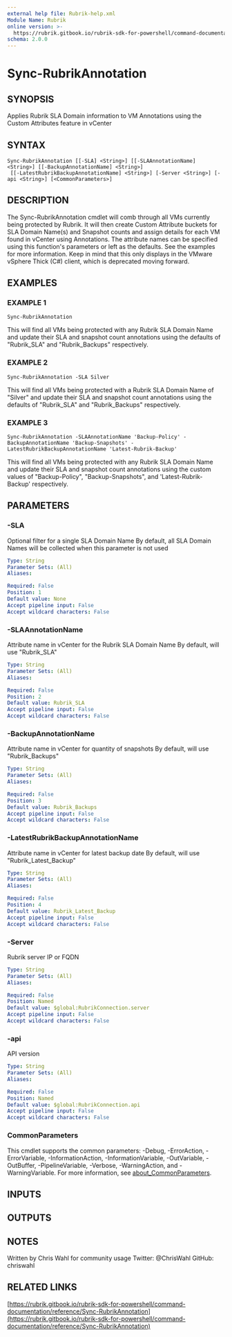 ```yaml
---
external help file: Rubrik-help.xml
Module Name: Rubrik
online version: >-
  https://rubrik.gitbook.io/rubrik-sdk-for-powershell/command-documentation/reference/Sync-RubrikAnnotation
schema: 2.0.0
---
```


# Sync-RubrikAnnotation

## SYNOPSIS

Applies Rubrik SLA Domain information to VM Annotations using the Custom Attributes feature in vCenter

## SYNTAX

```text
Sync-RubrikAnnotation [[-SLA] <String>] [[-SLAAnnotationName] <String>] [[-BackupAnnotationName] <String>]
 [[-LatestRubrikBackupAnnotationName] <String>] [-Server <String>] [-api <String>] [<CommonParameters>]
```

## DESCRIPTION

The Sync-RubrikAnnotation cmdlet will comb through all VMs currently being protected by Rubrik. It will then create Custom Attribute buckets for SLA Domain Name\(s\) and Snapshot counts and assign details for each VM found in vCenter using Annotations. The attribute names can be specified using this function's parameters or left as the defaults. See the examples for more information. Keep in mind that this only displays in the VMware vSphere Thick \(C\#\) client, which is deprecated moving forward.

## EXAMPLES

### EXAMPLE 1

```text
Sync-RubrikAnnotation
```

This will find all VMs being protected with any Rubrik SLA Domain Name and update their SLA and snapshot count annotations using the defaults of "Rubrik\_SLA" and "Rubrik\_Backups" respectively.

### EXAMPLE 2

```text
Sync-RubrikAnnotation -SLA Silver
```

This will find all VMs being protected with a Rubrik SLA Domain Name of "Silver" and update their SLA and snapshot count annotations using the defaults of "Rubrik\_SLA" and "Rubrik\_Backups" respectively.

### EXAMPLE 3

```text
Sync-RubrikAnnotation -SLAAnnotationName 'Backup-Policy' -BackupAnnotationName 'Backup-Snapshots' -LatestRubrikBackupAnnotationName 'Latest-Rubrik-Backup'
```

This will find all VMs being protected with any Rubrik SLA Domain Name and update their SLA and snapshot count annotations using the custom values of "Backup-Policy", "Backup-Snapshots", and 'Latest-Rubrik-Backup' respectively.

## PARAMETERS

### -SLA

Optional filter for a single SLA Domain Name By default, all SLA Domain Names will be collected when this parameter is not used

```yaml
Type: String
Parameter Sets: (All)
Aliases:

Required: False
Position: 1
Default value: None
Accept pipeline input: False
Accept wildcard characters: False
```

### -SLAAnnotationName

Attribute name in vCenter for the Rubrik SLA Domain Name By default, will use "Rubrik\_SLA"

```yaml
Type: String
Parameter Sets: (All)
Aliases:

Required: False
Position: 2
Default value: Rubrik_SLA
Accept pipeline input: False
Accept wildcard characters: False
```

### -BackupAnnotationName

Attribute name in vCenter for quantity of snapshots By default, will use "Rubrik\_Backups"

```yaml
Type: String
Parameter Sets: (All)
Aliases:

Required: False
Position: 3
Default value: Rubrik_Backups
Accept pipeline input: False
Accept wildcard characters: False
```

### -LatestRubrikBackupAnnotationName

Attribute name in vCenter for latest backup date By default, will use "Rubrik\_Latest\_Backup"

```yaml
Type: String
Parameter Sets: (All)
Aliases:

Required: False
Position: 4
Default value: Rubrik_Latest_Backup
Accept pipeline input: False
Accept wildcard characters: False
```

### -Server

Rubrik server IP or FQDN

```yaml
Type: String
Parameter Sets: (All)
Aliases:

Required: False
Position: Named
Default value: $global:RubrikConnection.server
Accept pipeline input: False
Accept wildcard characters: False
```

### -api

API version

```yaml
Type: String
Parameter Sets: (All)
Aliases:

Required: False
Position: Named
Default value: $global:RubrikConnection.api
Accept pipeline input: False
Accept wildcard characters: False
```

### CommonParameters

This cmdlet supports the common parameters: -Debug, -ErrorAction, -ErrorVariable, -InformationAction, -InformationVariable, -OutVariable, -OutBuffer, -PipelineVariable, -Verbose, -WarningAction, and -WarningVariable. For more information, see [about\_CommonParameters](http://go.microsoft.com/fwlink/?LinkID=113216).

## INPUTS

## OUTPUTS

## NOTES

Written by Chris Wahl for community usage Twitter: @ChrisWahl GitHub: chriswahl

## RELATED LINKS

[https://rubrik.gitbook.io/rubrik-sdk-for-powershell/command-documentation/reference/Sync-RubrikAnnotation](https://rubrik.gitbook.io/rubrik-sdk-for-powershell/command-documentation/reference/Sync-RubrikAnnotation)


